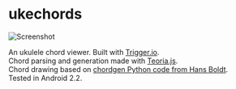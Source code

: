 # ukechords
![Screenshot](https://raw.github.com/fjsj/ukechords/master/screenshot.png)

An ukulele chord viewer. Built with [Trigger.io](https://trigger.io/).  
Chord parsing and generation made with [Teoria.js](https://github.com/saebekassebil/teoria).  
Chord drawing based on [chordgen Python code from Hans Boldt](http://www.boldts.net/Ukulele/Uke-chords.shtml).  
Tested in Android 2.2.
